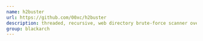 ```yaml
---
name: h2buster
url: https://github.com/00xc/h2buster
description: threaded, recursive, web directory brute-force scanner over HTTP/2. URL : https://github.com/00xc/h2buster Groups : blackarch blackarch-scanner blackarch-webapp
group: blackarch
---
```

